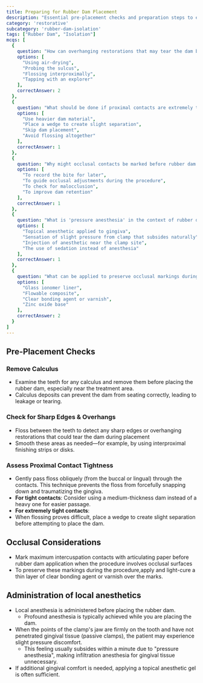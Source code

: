 ```yaml
---
title: Preparing for Rubber Dam Placement
description: "Essential pre-placement checks and preparation steps to ensure successful rubber dam application"
category: 'restorative'
subcategory: 'rubber-dam-isolation'
tags: ["Rubber Dam", "Isolation"]
mcqs: [
  {
    question: "How can overhanging restorations that may tear the dam be detected?",
    options: [
      "Using air-drying",
      "Probing the sulcus",
      "Flossing interproximally",
      "Tapping with an explorer"
    ],
    correctAnswer: 2
  },
  {
    question: "What should be done if proximal contacts are extremely tight before dam placement?",
    options: [
      "Use heavier dam material",
      "Place a wedge to create slight separation",
      "Skip dam placement",
      "Avoid flossing altogether"
    ],
    correctAnswer: 1
  },
  {
    question: "Why might occlusal contacts be marked before rubber dam placement?",
    options: [
      "To record the bite for later",
      "To guide occlusal adjustments during the procedure",
      "To check for malocclusion",
      "To improve dam retention"
    ],
    correctAnswer: 1
  },
  {
    question: "What is 'pressure anesthesia' in the context of rubber dam clamps?",
    options: [
      "Topical anesthetic applied to gingiva",
      "Sensation of slight pressure from clamp that subsides naturally",
      "Injection of anesthetic near the clamp site",
      "The use of sedation instead of anesthesia"
    ],
    correctAnswer: 1
  },
  {
    question: "What can be applied to preserve occlusal markings during a procedure?",
    options: [
      "Glass ionomer liner",
      "Flowable composite",
      "Clear bonding agent or varnish",
      "Zinc oxide base"
    ],
    correctAnswer: 2
  }
]
---
```

## Pre-Placement Checks
### Remove Calculus
- Examine the teeth for any calculus and remove them before placing the rubber dam, especially near the treatment area.
- Calculus deposits can prevent the dam from seating correctly, leading to leakage or tearing.
### Check for Sharp Edges & Overhangs
- Floss between the teeth to detect any sharp edges or overhanging restorations that could tear the dam during placement
- Smooth these areas as needed—for example, by using interproximal finishing strips or disks.
### Assess Proximal Contact Tightness
- Gently pass floss obliquely (from the buccal or lingual) through the contacts. This technique prevents the floss from forcefully snapping down and traumatizing the gingiva.
- **For tight contacts**: Consider using a medium-thickness dam instead of a heavy one for easier passage.
- **For extremely tight contacts**: 
- When flossing proves difficult, place a wedge to create slight separation before attempting to place the dam.
## Occlusal Considerations
- Mark maximum intercuspation contacts with articulating paper before rubber dam application when the procedure involves occlusal surfaces
- To preserve these markings during the procedure,apply and light-cure a thin layer of clear bonding agent or varnish over the marks.
## Administration of local anesthetics	
- Local anesthesia is administered before placing the rubber dam.
	- Profound anesthesia is typically achieved while you are placing the dam.
- When the points of the clamp's jaw are firmly on the tooth and have not penetrated gingival tissue (passive clamps), the patient may experience slight pressure discomfort.
	- This feeling usually subsides within a minute due to "pressure anesthesia", making infiltration anesthesia for gingival tissue unnecessary.
- If additional gingival comfort is needed, applying a topical anesthetic gel is often sufficient.
